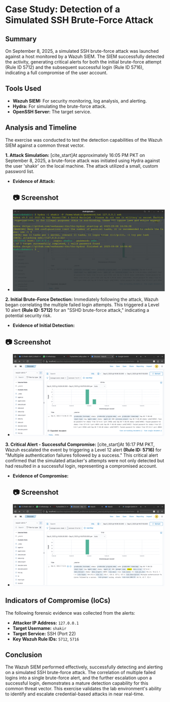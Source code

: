 # Case Study: Detection of a Simulated SSH Brute-Force Attack

## Summary

On September 8, 2025, a simulated SSH brute-force attack was launched against a host monitored by a Wazuh SIEM. The SIEM successfully detected the activity, generating critical alerts for both the initial brute-force attempt (Rule ID 5712) and the subsequent successful login (Rule ID 5716), indicating a full compromise of the user account.

## Tools Used

* **Wazuh SIEM:** For security monitoring, log analysis, and alerting.
* **Hydra:** For simulating the brute-force attack.
* **OpenSSH Server:** The target service.

## Analysis and Timeline

The exercise was conducted to test the detection capabilities of the Wazuh SIEM against a common threat vector.

**1. Attack Simulation:**
[cite_start]At approximately 16:05 PM PKT on September 8, 2025, a brute-force attack was initiated using Hydra against the user 'shakir' on the local machine. The attack utilized a small, custom password list.

* **Evidence of Attack:**
    ## 📷 Screenshot
- ![Attack Simulation](../Screenshots/Day5_Attack_Simulation.png)  

**2. Initial Brute-Force Detection:**
Immediately following the attack, Wazuh began correlating the multiple failed login attempts. This triggered a Level 10 alert **(Rule ID: 5712)** for an "SSHD brute-force attack," indicating a potential security risk.

* **Evidence of Initial Detection:**
 ## 📷 Screenshot
- ![Wazuh Alert](../Screenshots/Day5_WAZUH_ALERT.png)  

**3. Critical Alert - Successful Compromise:**
[cite_start]At 16:17 PM PKT, Wazuh escalated the event by triggering a Level 12 alert **(Rule ID: 5716)** for "Multiple authentication failures followed by a success." This critical alert confirmed that the simulated attacker's attempts were not only detected but had resulted in a successful login, representing a compromised account.

* **Evidence of Compromise:**
    ## 📷 Screenshot 
- ![Successful Compromise](../Screenshots/Day5_WAZUH_ALERT2.png)  

## Indicators of Compromise (IoCs)

The following forensic evidence was collected from the alerts:

* **Attacker IP Address:** `127.0.0.1`
* **Target Username:** `shakir`
* **Target Service:** SSH (Port 22)
* **Key Wazuh Rule IDs:** `5712`, `5716`

## Conclusion

The Wazuh SIEM performed effectively, successfully detecting and alerting on a simulated SSH brute-force attack. The correlation of multiple failed logins into a single brute-force alert, and the further escalation upon a successful login, demonstrates a mature detection capability for this common threat vector. This exercise validates the lab environment's ability to identify and escalate credential-based attacks in near real-time.
